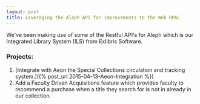 ```yaml
---
layout: post
title: Leveraging the Aleph API for improvements to the Web OPAC
---
```


We've been making use of some of the Restful API's for Aleph which is our Integrated Library System (ILS) from Exlibris Software.


### Projects:
1. [Integrate with Aeon the Special Collections circulation and tracking system.]({% post_url 2015-04-13-Aeon-Integration %})
2. Add a Faculty Driven Acquisitions feature which provides faculty to recommend a purchase when a title they search for is not in already in our collection.

